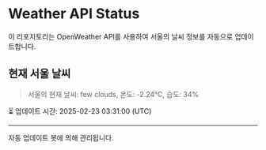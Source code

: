 
# Weather API Status

이 리포지토리는 OpenWeather API를 사용하여 서울의 날씨 정보를 자동으로 업데이트합니다.

## 현재 서울 날씨
> 서울의 현재 날씨: few clouds, 온도: -2.24°C, 습도: 34%

⏳ 업데이트 시간: 2025-02-23 03:31:00 (UTC)

---
자동 업데이트 봇에 의해 관리됩니다.
